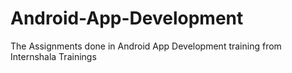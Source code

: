 # Android-App-Development
The Assignments done in Android App Development training from Internshala Trainings
